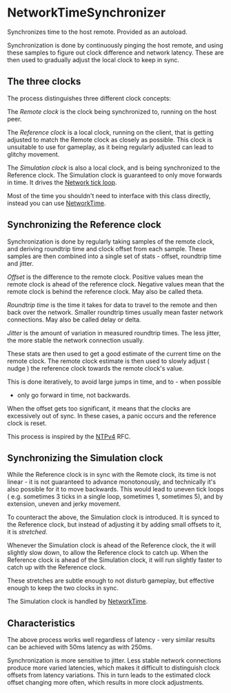 # NetworkTimeSynchronizer

Synchronizes time to the host remote. Provided as an autoload.

Synchronization is done by continuously pinging the host remote, and using
these samples to figure out clock difference and network latency. These are
then used to gradually adjust the local clock to keep in sync.

## The three clocks

The process distinguishes three different clock concepts:

The *Remote clock* is the clock being synchronized to, running on the host peer.

The *Reference clock* is a local clock, running on the client, that is getting
adjusted to match the Remote clock as closely as possible. This clock is
unsuitable to use for gameplay, as it being regularly adjusted can lead to
glitchy movement.

The *Simulation clock* is also a local clock, and is being synchronized to the
Reference clock. The Simulation clock is guaranteed to only move forwards in
time. It drives the [Network tick loop].

Most of the time you shouldn't need to interface with this class directly,
instead you can use [NetworkTime].

## Synchronizing the Reference clock

Synchronization is done by regularly taking samples of the remote clock, and
deriving roundtrip time and clock offset from each sample. These samples are
then combined into a single set of stats - offset, roundtrip time and jitter.

*Offset* is the difference to the remote clock. Positive values mean the remote
clock is ahead of the reference clock. Negative values mean that the remote
clock is behind the reference clock. May also be called theta.

*Roundtrip time* is the time it takes for data to travel to the remote and then
back over the network. Smaller roundtrip times usually mean faster network
connections. May also be called delay or delta.

*Jitter* is the amount of variation in measured roundtrip times. The less
jitter, the more stable the network connection usually.

These stats are then used to get a good estimate of the current time on the
remote clock. The remote clock estimate is then used to slowly adjust ( nudge )
the reference clock towards the remote clock's value.

This is done iteratively, to avoid large jumps in time, and to - when possible
- only go forward in time, not backwards.

When the offset gets too significant, it means that the clocks are excessively
out of sync. In these cases, a panic occurs and the reference clock is reset.

This process is inspired by the [NTPv4] RFC.

## Synchronizing the Simulation clock

While the Reference clock is in sync with the Remote clock, its time is not
linear - it is not guaranteed to advance monotonously, and technically it's
also possible for it to move backwards. This would lead to uneven tick loops (
e.g. sometimes 3 ticks in a single loop, sometimes 1, sometimes 5), and by
extension, uneven and jerky movement.

To counteract the above, the Simulation clock is introduced. It is synced to
the Reference clock, but instead of adjusting it by adding small offsets to it,
it is *stretched*.

Whenever the Simulation clock is ahead of the Reference clock, the it will
slightly slow down, to allow the Reference clock to catch up. When the
Reference clock is ahead of the Simulation clock, it will run slightly faster
to catch up with the Reference clock.

These stretches are subtle enough to not disturb gameplay, but effective enough
to keep the two clocks in sync.

The Simulation clock is handled by [NetworkTime].

## Characteristics

The above process works well regardless of latency - very similar results can
be achieved with 50ms latency as with 250ms.

Synchronization is more sensitive to jitter. Less stable network connections
produce more varied latencies, which makes it difficult to distinguish clock
offsets from latency variations. This in turn leads to the estimated clock
offset changing more often, which results in more clock adjustments.

[Network tick loop]: ./network-time.md#network-tick-loop
[NetworkTime]: ./network-time.md
[NTPv4]: https://datatracker.ietf.org/doc/html/rfc5905

